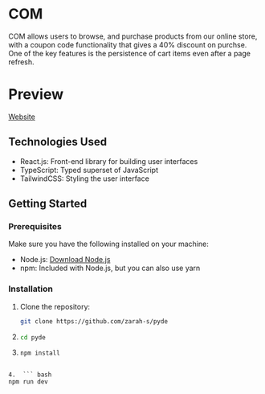 # COM

COM allows users to browse, and purchase products from our online store, with a coupon code functionality that gives a 40% discount on purchse. One of the key features is the persistence of cart items even after a page refresh.

# Preview

[Website](https://zarah-s.github.io/pyde/)

## Technologies Used

- React.js: Front-end library for building user interfaces
- TypeScript: Typed superset of JavaScript
- TailwindCSS: Styling the user interface

## Getting Started

### Prerequisites

Make sure you have the following installed on your machine:

- Node.js: [Download Node.js](https://nodejs.org/)
- npm: Included with Node.js, but you can also use yarn

### Installation

1. Clone the repository:

   ```bash
   git clone https://github.com/zarah-s/pyde
   ```

2. ```bash
   cd pyde
   ```

3. ```bash
   npm install
   ```

````

4.  ``` bash
npm run dev
````
